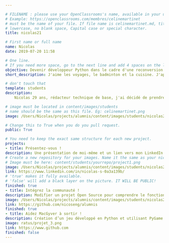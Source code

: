 ```yaml
---

# FILENAME : please use your OpenClassrooms's name, available in your url.
# Example: https://openclassrooms.com/membres/celinemartinet
# must be the name of your file. If file name is celinemartinet.md, title is celinemartinet.
# lowercase, no blank space, Capital case or special character.
title: nicolas21

# First name or full name
name: Nicolas
date: 2019-07-20 11:58

# One line.
# If you need more space, go to the next line and add 4 spaces on the left, as in 'description'.
objective: Devenir développeur Python dans le cadre d'une reconversion professionnelle.
short_description: J'aime les voyages, le badminton et la cuisine. J'apprends à coder pour m'épanouir dans mon travail.

# don't touch that
template: students
description:
    Nicolas 29 ans, rédacteur technique de base, j'ai décidé de prendre un virage à 180 degrés afin de devenir développeur python.

# image must be located in content/images/students
# name should be the same as this file. Eg: celinemartinet.png
image: /Users/Nicolas/projects/alumnis/content/images/students/nicolas21.png

# Change this to True when you do you pull request.
public: True

# You need to keep the exact same structure for each new project.
projects:
- title: Présentez-vous !
description: Une présentation de moi-même et un lien vers mon LinkedIn.
# Create a new repository for your images. Name it the same as your nickname and profile picture.
# Image must be here: content/students/yourrepo/project1.png
image: /Users/Nicolas/projects/alumnis/content/images/students/nicolas21/projet_1.png
link: https://www.linkedin.com/in/nicolas-s-0a3a139b/
# 'true' makes it fully available.
# 'false' will add a black layer on the picture. IT WILL BE PUBLIC!
finished: true
- title: Intégrez la communauté !
description: Modifier un projet Open Source pour comprendre le fonctionnement de Git, de Github et des pull requests. 
image: /Users/Nicolas/projects/alumnis/content/images/students/nicolas21/projet_2.png
link: https://github.com/nicoseng/alumnis
finished: true
- title: Aidez MacGyver à sortir !
description: Création d’un jeu développé en Python et utilisant PyGame.
image: ratus/projet_3.png
link: https://www.github.com
finished: false
---
```

